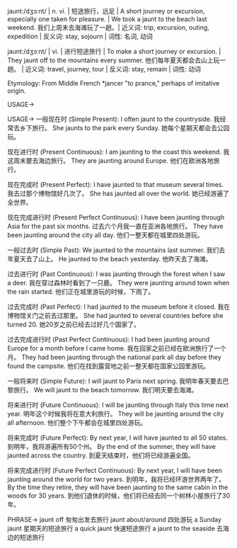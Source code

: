 jaunt:/dʒɔːnt/ | n. vi. | 短途旅行，远足 | A short journey or excursion, especially one taken for pleasure. | We took a jaunt to the beach last weekend. 我们上周末去海滩玩了一趟。| 近义词: trip, excursion, outing, expedition | 反义词: stay, sojourn | 词性: 名词, 动词

jaunt:/dʒɔːnt/ | vi. |  进行短途旅行 | To make a short journey or excursion. |  They jaunt off to the mountains every summer. 他们每年夏天都会去山上玩一趟。 | 近义词: travel, journey, tour | 反义词: stay, remain | 词性: 动词

Etymology:
From Middle French *jancer "to prance," perhaps of imitative origin.

USAGE->

USAGE->
一般现在时 (Simple Present):
I often jaunt to the countryside. 我经常去乡下旅行。
She jaunts to the park every Sunday. 她每个星期天都会去公园玩。

现在进行时 (Present Continuous):
I am jaunting to the coast this weekend. 我这周末要去海边旅行。
They are jaunting around Europe. 他们在欧洲各地旅行。

现在完成时 (Present Perfect):
I have jaunted to that museum several times. 我去过那个博物馆好几次了。
She has jaunted all over the world. 她已经游遍了全世界。

现在完成进行时 (Present Perfect Continuous):
I have been jaunting through Asia for the past six months. 过去六个月我一直在亚洲各地旅行。
They have been jaunting around the city all day. 他们一整天都在城里四处游玩。

一般过去时 (Simple Past):
We jaunted to the mountains last summer. 我们去年夏天去了山上。
He jaunted to the beach yesterday. 他昨天去了海滩。

过去进行时 (Past Continuous):
I was jaunting through the forest when I saw a deer. 我在穿过森林时看到了一只鹿。
They were jaunting around town when the rain started.  他们正在城里游玩的时候，下雨了。

过去完成时 (Past Perfect):
I had jaunted to the museum before it closed. 我在博物馆关门之前去过那里。
She had jaunted to several countries before she turned 20. 她20岁之前已经去过好几个国家了。

过去完成进行时 (Past Perfect Continuous):
I had been jaunting around Europe for a month before I came home. 我在回家之前已经在欧洲旅行了一个月。
They had been jaunting through the national park all day before they found the campsite.  他们在找到露营地之前一整天都在国家公园里游玩。

一般将来时 (Simple Future):
I will jaunt to Paris next spring. 我明年春天要去巴黎旅行。
We will jaunt to the beach tomorrow. 我们明天要去海滩。

将来进行时 (Future Continuous):
I will be jaunting through Italy this time next year. 明年这个时候我将在意大利旅行。
They will be jaunting around the city all afternoon. 他们整个下午都会在城里四处游玩。

将来完成时 (Future Perfect):
By next year, I will have jaunted to all 50 states. 到明年，我将游遍所有50个州。
By the end of the summer, they will have jaunted across the country. 到夏天结束时，他们将已经游遍全国。

将来完成进行时 (Future Perfect Continuous):
By next year, I will have been jaunting around the world for two years. 到明年，我将已经环游世界两年了。
By the time they retire, they will have been jaunting to the same cabin in the woods for 30 years. 到他们退休的时候，他们将已经去同一个树林小屋旅行了30年。


PHRASE->
jaunt off  匆匆出发去旅行
jaunt about/around  四处游玩
a Sunday jaunt  星期天的短途旅行
a quick jaunt  快速短途旅行
a jaunt to the seaside  去海边的短途旅行
